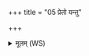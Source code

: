 +++
title = "05 प्रेतो यन्तु"

+++
<details><summary>मूलम् (WS)</summary>

प्रेतो यन्तु व्याध्यः प्राणुध्याः प्रो अशस्तयः ।  
अग्नी रक्षस्विनीर्हन्तु सोमो हन्तु दुरस्यतीः ॥ ६ ॥
</details>